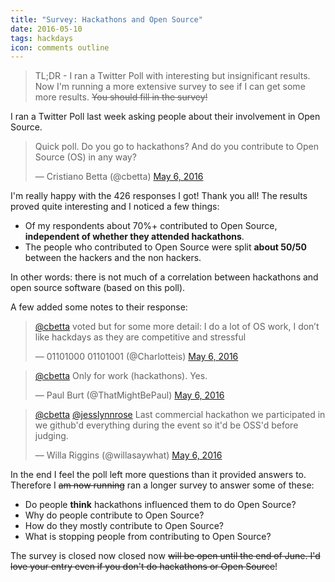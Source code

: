 ```yaml
---
title: "Survey: Hackathons and Open Source"
date: 2016-05-10
tags: hackdays
icon: comments outline
---
```


>  TL;DR - I ran a Twitter Poll with interesting but insignificant results. Now I'm running a more extensive survey to see if I can get some more results. <strike>You should fill in the survey!</strike>

I ran a Twitter Poll last week asking people about their involvement in Open Source.

<blockquote class="twitter-tweet" data-lang="en"><p lang="en" dir="ltr">
Quick poll. Do you go to hackathons? And do you contribute to Open Source (OS) in any way?
</p>&mdash; Cristiano Betta (@cbetta) <a href="https://twitter.com/cbetta/status/728575405632933888">May 6, 2016</a>
</blockquote>
<script async src="//platform.twitter.com/widgets.js" charset="utf-8"></script>

I'm really happy with the 426 responses I got! Thank you all! The results proved quite interesting and I noticed a few things:

* Of my respondents about 70%+ contributed to Open Source, **independent of whether they attended hackathons**.
* The people who contributed to Open Source were split **about 50/50** between the hackers and the non hackers.

In other words: there is not much of a correlation between hackathons and open source software (based on this poll).



A few added some notes to their response:

<blockquote class="twitter-tweet" data-conversation="none" data-lang="en"><p lang="en" dir="ltr"><a href="https://twitter.com/cbetta">@cbetta</a> voted but for some more detail: I do a lot of OS work, I don’t like hackdays as they are competitive and stressful</p>&mdash; 01101000 01101001 (@Charlotteis) <a href="https://twitter.com/Charlotteis/status/728590824959836161">May 6, 2016</a>
</blockquote>
<script async src="//platform.twitter.com/widgets.js" charset="utf-8"></script>

<blockquote class="twitter-tweet" data-conversation="none" data-lang="en"><p lang="en" dir="ltr"><a href="https://twitter.com/cbetta">@cbetta</a> Only for work (hackathons). Yes.</p>&mdash; Paul Burt (@ThatMightBePaul) <a href="https://twitter.com/ThatMightBePaul/status/728599717660086272">May 6, 2016</a>
</blockquote>
<script async src="//platform.twitter.com/widgets.js" charset="utf-8"></script>

<blockquote class="twitter-tweet" data-conversation="none" data-lang="en"><p lang="en" dir="ltr"><a href="https://twitter.com/cbetta">@cbetta</a> <a href="https://twitter.com/jesslynnrose">@jesslynnrose</a> Last commercial hackathon we participated in we github&#39;d everything during the event so it&#39;d be OSS&#39;d before judging.</p>&mdash; Willa Riggins (@willasaywhat) <a href="https://twitter.com/willasaywhat/status/728578970766168064">May 6, 2016</a>
</blockquote>
<script async src="//platform.twitter.com/widgets.js" charset="utf-8"></script>

In the end I feel the poll left more questions than it provided answers to. Therefore I <strike>am now running</strike> ran a longer survey to answer some of these:

* Do people **think** hackathons influenced them to do Open Source?
* Why do people contribute to Open Source?
* How do they mostly contribute to Open Source?
* What is stopping people from contributing to Open Source?

The survey is closed now closed now <strike>will be open until the end of June. I'd love your entry even if you don't do hackathons or Open Source</strike>!
